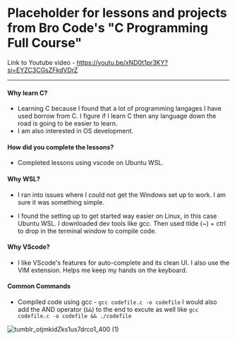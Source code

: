 # Placeholder for lessons and projects from Bro Code's "C Programming Full Course"

Link to Youtube video - https://youtu.be/xND0t1pr3KY?si=EYZC3CGsZFkdVDrZ


---


#### **Why learn C?**

- Learning C because I found that a lot of programming langages I have used borrow from C. I figure if I learn C then any language down the road is going to be easier to learn. 
- I am also interested in OS development.

#### **How did you complete the lessons?** 

- Completed lessons using vscode on Ubuntu WSL.

#### **Why WSL?**

- I ran into issues where I could not get the Windows set up to work. I am sure it was something simple. 

 - I found the setting up to get started way easier on Linux, in this case Ubuntu WSL. I downloaded dev tools like gcc. 
    Then used tilde (~) + ctrl to drop in the terminal window to compile code. 

#### **Why VScode?**

- I like VScode's features for auto-complete and its clean UI. I also use the VIM extension. 
  Helps me keep my hands on the keyboard. 


#### **Common Commands**

- Compiled code using gcc - `gcc codefile.c -o codefile`
I would also add the AND operator (`&&`) to the end to excute as well like `gcc codefile.c -o codefile && ./codefile`


![tumblr_otjmkidZks1us7drco1_400 (1)](https://github.com/user-attachments/assets/abd31e17-2b3a-4888-b326-48d5d618340a)
